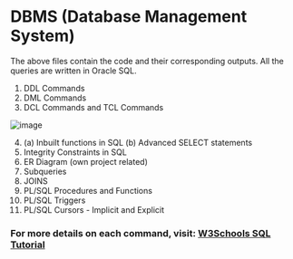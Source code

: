 # DBMS (Database Management System)
The above files contain the code and their corresponding outputs. All the queries are written in Oracle SQL.  

1. DDL Commands
2. DML Commands
3. DCL Commands and TCL Commands

![image](https://github.com/PriyanshiNegi01/DBMS/assets/121029180/dac302d6-60aa-456a-9729-6de5f76b7c36)

4. (a) Inbuilt functions in SQL (b) Advanced SELECT statements
5. Integrity Constraints in SQL
6. ER Diagram (own project related)
7. Subqueries
8. JOINS
9. PL/SQL Procedures and Functions
10. PL/SQL Triggers
11. PL/SQL Cursors - Implicit and Explicit

### For more details on each command, visit: [W3Schools SQL Tutorial](https://www.w3schools.com/sql/)
